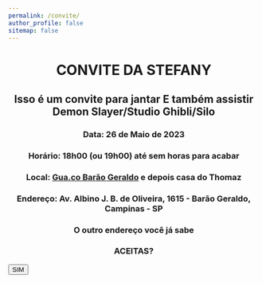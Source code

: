 ```yaml
---
permalink: /convite/
author_profile: false
sitemap: false
---
```


<h1 style="text-align: center;"> CONVITE DA STEFANY </h1>

<h2 style="text-align: center;">Isso é um convite para jantar <b> E também assistir Demon Slayer/Studio Ghibli/Silo</h2>

<h3 style="text-align: center;">Data: 26 de Maio de 2023</h3>
<h3 style="text-align: center;">Horário: 18h00 (ou 19h00) até sem horas para acabar</h3>

<h3 style="text-align: center;"> Local: <a href="https://goo.gl/maps/qtgyqJejH3hWMcYNA?coh=178572&entry=tt">Gua.co Barão Geraldo</a> e depois casa do Thomaz</h3>

<h3 style="text-align: center;">Endereço: Av. Albino J. B. de Oliveira, 1615 - Barão Geraldo, Campinas - SP</h3>
<h3 style="text-align: center;">O outro endereço você já sabe</h3>

<h3 style="text-align: center;">ACEITAS?</h3>
<button name="button" style="text-align: center;align: center;" onclick="https://www.youtube.com/watch?v=p5fnHWznTBQ">SIM</button>